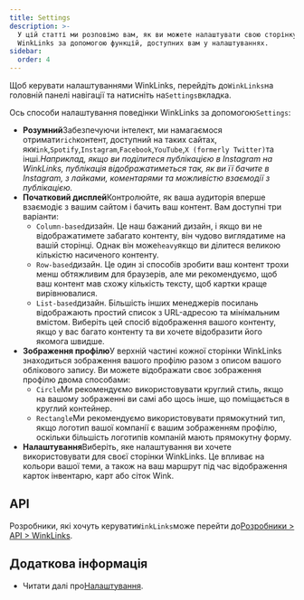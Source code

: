 ```yaml
---
title: Settings
description: >-
  У цій статті ми розповімо вам, як ви можете налаштувати свою сторінку
  WinkLinks за допомогою функцій, доступних вам у налаштуваннях.
sidebar:
  order: 4
---
```

Щоб керувати налаштуваннями WinkLinks, перейдіть до`WinkLinks`на головній панелі навігації та натисніть на`Settings`вкладка.

Ось способи налаштування поведінки WinkLinks за допомогою`Settings`:

* **Розумний**Забезпечуючи інтелект, ми намагаємося отримати`rich`контент, доступний на таких сайтах, як`Wink`,`Spotify`,`Instagram`,`Facebook`,`YouTube`,`X (formerly Twitter)`та інші.*Наприклад, якщо ви поділитеся публікацією в Instagram на WinkLinks, публікація відображатиметься так, як ви її бачите в Instagram, з лайками, коментарями та можливістю взаємодії з публікацією.*
* **Початковий дисплей**Контролюйте, як ваша аудиторія вперше взаємодіє з вашим сайтом і бачить ваш контент. Вам доступні три варіанти:
  * `Column-based`дизайн. Це наш бажаний дизайн, і якщо ви не відображатимете забагато контенту, він чудово виглядатиме на вашій сторінці. Однак він може`heavy`якщо ви ділитеся великою кількістю насиченого контенту.
  * `Row-based`дизайн. Це один зі способів зробити ваш контент трохи менш обтяжливим для браузерів, але ми рекомендуємо, щоб ваш контент мав схожу кількість тексту, щоб картки краще вирівнювалися.
  * `List-based`дизайн. Більшість інших менеджерів посилань відображають простий список з URL-адресою та мінімальним вмістом. Виберіть цей спосіб відображення вашого контенту, якщо у вас багато контенту та ви хочете відобразити його якомога швидше.
* **Зображення профілю**У верхній частині кожної сторінки WinkLinks знаходиться зображення вашого профілю разом з описом вашого облікового запису. Ви можете відображати своє зображення профілю двома способами:
  * `Circle`Ми рекомендуємо використовувати круглий стиль, якщо на вашому зображенні ви самі або щось інше, що поміщається в круглий контейнер.
  * `Rectangle`Ми рекомендуємо використовувати прямокутний тип, якщо логотип вашої компанії є вашим зображенням профілю, оскільки більшість логотипів компаній мають прямокутну форму.
* **Налаштування**Виберіть, яке налаштування ви хочете використовувати для своєї сторінки WinkLinks. Це впливає на кольори вашої теми, а також на ваш маршрут під час відображення карток інвентарю, карт або сіток Wink.

## API

Розробники, які хочуть керувати`WinkLinks`може перейти до[Розробники > API > WinkLinks](/developers/apis/#winklinks-api).

## Додаткова інформація

* Читати далі про[Налаштування](/studio/customization).

